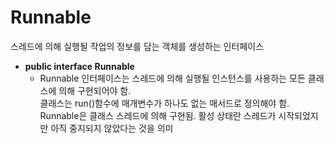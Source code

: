# Runnable
스레드에 의해 실행될 작업의 정보를 담는 객체를 생성하는 인터페이스

* **public interface Runnable**
    - Runnable 인터페이스는 스레드에 의해 실행될 인스턴스를 사용하는 모든 클래스에 의해 구현되어야 함.  
    클래스는 run()함수에 매개변수가 하나도 없는 매서드로 정의해야 함.  
    Runnable은 클래스 스레드에 의해 구현됨. 활성 상태란 스레드가 시작되었지만 아직 중지되지 않았다는 것을 의미